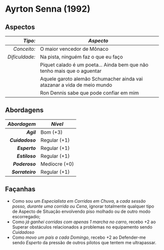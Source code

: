 # Ayrton Senna (1992)

## Aspectos

| __*Tipo:*__     | __*Aspecto*__                                                             |
|----------------:|---------------------------------------------------------------------------|
|  _Conceito:_    | O maior vencedor de Mônaco                                                |
| _Dificuldade:_  | Na pista, ninguém faz o que eu faço                                       | 
|                 | Piquet calado é um poeta... Ainda bem que não tenho mais que o aguentar   | 
|                 | Aquele garoto alemão Schumacher ainda vai atazanar a vida de meio mundo   | 
|                 | Ron Dennis sabe que pode confiar em mim                                   | 


## Abordagens

| ***Abordagem***  | ***Nível***   |
|-----------------:|---------------|
| ___Agil___       | Bom (+3)      |
| ___Cuidadoso___  | Regular (+1)  |
| ___Esperto___    | Regular (+1)  |
| ___Estiloso___   | Regular (+1)  |
| ___Poderoso___   | Medíocre (+0) |
| ___Sorrateiro___ | Regular (+1)  |

## Façanhas

+ Como sou um _Especialista em Corridas em Chuva_, a _cada sessão posso, durante uma corrida ou Cena_, ignorar totalmente qualquer tipo de Aspecto de Situação envolvendo piso molhado ou de outro modo escorregadio;
+ Como _já ganhei corridas com apenas 1 marcha no carro_, recebo +2 ao Superar obstáculos relacionados a problemas no equipamento sendo _Cuidadoso_
+ Como _movo um país a cada Domingo_, recebo +2 ao Defender-me sendo _Esperto_ da pressão de outros pilotos que tentem me ultrapassar.
